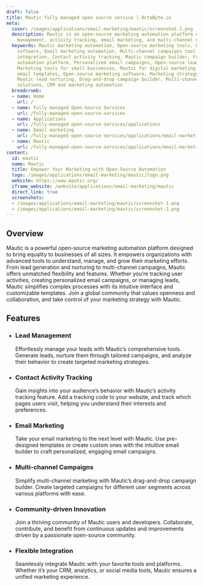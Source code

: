 ```yaml
---
draft: false
title: Mautic fully managed open source service | OctaByte.io
meta:
  cover: /images/applications/email-marketing/mautic/screenshot-1.png
  description: Mautic is an open-source marketing automation platform offering lead
    management, activity tracking, email marketing, and multi-channel campaign tools.
  keywords: Mautic marketing automation, Open-source marketing tools, Lead management
    software, Email marketing automation, Multi-channel campaigns tool, Mautic CRM
    integration, Contact activity tracking, Mautic campaign builder, Free marketing
    automation platform, Personalized email campaigns, Open-source lead tracking,
    Marketing tools for small businesses, Mautic for digital marketing, Customizable
    email templates, Open-source marketing software, Marketing strategy automation,
    Mautic lead nurturing, Drag-and-drop campaign builder, Multi-channel marketing
    solutions, CRM and marketing automation
  breadcrumb:
  - name: Home
    url: /
  - name: Fully managed Open-Source Services
    url: /fully-managed-open-source-services
  - name: Applications
    url: /fully-managed-open-source-services/applications
  - name: Email marketing
    url: /fully-managed-open-source-services/applications/email-marketing
  - name: Mautic
    url: /fully-managed-open-source-services/applications/email-marketing/mautic
content:
  id: mautic
  name: Mautic
  title: Empower Your Marketing with Open-Source Automation
  logo: /images/applications/email-marketing/mautic/logo.png
  website: https://www.mautic.org/
  iframe_website: /website/applications/email-marketing/mautic
  direct_link: true
  screenshots:
  - /images/applications/email-marketing/mautic/screenshot-1.png
  - /images/applications/email-marketing/mautic/screenshot-2.png
---
```


## Overview

Mautic is a powerful open-source marketing automation platform designed to bring equality to businesses of all sizes. It empowers organizations with advanced tools to understand, manage, and grow their marketing efforts. From lead generation and nurturing to multi-channel campaigns, Mautic offers unmatched flexibility and features. Whether you’re tracking user activities, creating personalized email campaigns, or managing leads, Mautic simplifies complex processes with its intuitive interface and customizable templates. Join a global community that values openness and collaboration, and take control of your marketing strategy with Mautic.

## Features

- ### Lead Management

  Effortlessly manage your leads with Mautic’s comprehensive tools. Generate leads, nurture them through tailored campaigns, and analyze their behavior to create targeted marketing strategies.

- ### Contact Activity Tracking

  Gain insights into your audience’s behavior with Mautic’s activity tracking feature. Add a tracking code to your website, and track which pages users visit, helping you understand their interests and preferences.

- ### Email Marketing

  Take your email marketing to the next level with Mautic. Use pre-designed templates or create custom ones with the intuitive email builder to craft personalized, engaging email campaigns.

- ### Multi-channel Campaigns

  Simplify multi-channel marketing with Mautic’s drag-and-drop campaign builder. Create targeted campaigns for different user segments across various platforms with ease.

- ### Community-driven Innovation

  Join a thriving community of Mautic users and developers. Collaborate, contribute, and benefit from continuous updates and improvements driven by a passionate open-source community.

- ### Flexible Integration

  Seamlessly integrate Mautic with your favorite tools and platforms. Whether it’s your CRM, analytics, or social media tools, Mautic ensures a unified marketing experience.